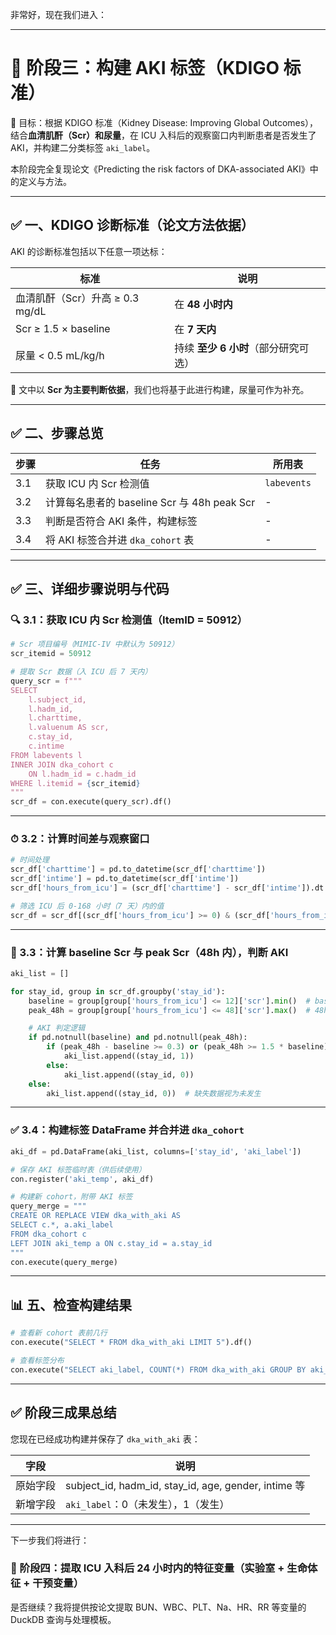 非常好，现在我们进入：

---

# 📁 阶段三：构建 AKI 标签（KDIGO 标准）

🎯 目标：根据 KDIGO 标准（Kidney Disease: Improving Global Outcomes），结合**血清肌酐（Scr）**和**尿量**，在 ICU 入科后的观察窗口内判断患者是否发生了 AKI，并构建二分类标签 `aki_label`。

本阶段完全复现论文《Predicting the risk factors of DKA-associated AKI》中的定义与方法。

---

## ✅ 一、KDIGO 诊断标准（论文方法依据）

AKI 的诊断标准包括以下任意一项达标：

| 标准                      | 说明                     |
| ----------------------- | ---------------------- |
| 血清肌酐（Scr）升高 ≥ 0.3 mg/dL | 在 **48 小时内**           |
| Scr ≥ 1.5 × baseline    | 在 **7 天内**             |
| 尿量 < 0.5 mL/kg/h        | 持续 **至少 6 小时**（部分研究可选） |

📌 文中以 **Scr 为主要判断依据**，我们也将基于此进行构建，尿量可作为补充。

---

## ✅ 二、步骤总览

| 步骤  | 任务                                  | 所用表         |
| --- | ----------------------------------- | ----------- |
| 3.1 | 获取 ICU 内 Scr 检测值                    | `labevents` |
| 3.2 | 计算每名患者的 baseline Scr 与 48h peak Scr | -           |
| 3.3 | 判断是否符合 AKI 条件，构建标签                  | -           |
| 3.4 | 将 AKI 标签合并进 `dka_cohort` 表          | -           |

---

## ✅ 三、详细步骤说明与代码

### 🔍 3.1：获取 ICU 内 Scr 检测值（ItemID = 50912）

```python
# Scr 项目编号（MIMIC-IV 中默认为 50912）
scr_itemid = 50912

# 提取 Scr 数据（入 ICU 后 7 天内）
query_scr = f"""
SELECT
    l.subject_id,
    l.hadm_id,
    l.charttime,
    l.valuenum AS scr,
    c.stay_id,
    c.intime
FROM labevents l
INNER JOIN dka_cohort c
    ON l.hadm_id = c.hadm_id
WHERE l.itemid = {scr_itemid}
"""
scr_df = con.execute(query_scr).df()
```

---

### ⏱ 3.2：计算时间差与观察窗口

```python
# 时间处理
scr_df['charttime'] = pd.to_datetime(scr_df['charttime'])
scr_df['intime'] = pd.to_datetime(scr_df['intime'])
scr_df['hours_from_icu'] = (scr_df['charttime'] - scr_df['intime']).dt.total_seconds() / 3600

# 筛选 ICU 后 0-168 小时（7 天）内的值
scr_df = scr_df[(scr_df['hours_from_icu'] >= 0) & (scr_df['hours_from_icu'] <= 168)]
```

---

### 📐 3.3：计算 baseline Scr 与 peak Scr（48h 内），判断 AKI

```python
aki_list = []

for stay_id, group in scr_df.groupby('stay_id'):
    baseline = group[group['hours_from_icu'] <= 12]['scr'].min()  # baseline 取最早 12h 最低值
    peak_48h = group[group['hours_from_icu'] <= 48]['scr'].max()  # 48h 峰值

    # AKI 判定逻辑
    if pd.notnull(baseline) and pd.notnull(peak_48h):
        if (peak_48h - baseline >= 0.3) or (peak_48h >= 1.5 * baseline):
            aki_list.append((stay_id, 1))
        else:
            aki_list.append((stay_id, 0))
    else:
        aki_list.append((stay_id, 0))  # 缺失数据视为未发生
```

---

### ✅ 3.4：构建标签 DataFrame 并合并进 `dka_cohort`

```python
aki_df = pd.DataFrame(aki_list, columns=['stay_id', 'aki_label'])

# 保存 AKI 标签临时表（供后续使用）
con.register('aki_temp', aki_df)

# 构建新 cohort，附带 AKI 标签
query_merge = """
CREATE OR REPLACE VIEW dka_with_aki AS
SELECT c.*, a.aki_label
FROM dka_cohort c
LEFT JOIN aki_temp a ON c.stay_id = a.stay_id
"""
con.execute(query_merge)
```

---

## 📊 五、检查构建结果

```python
# 查看新 cohort 表前几行
con.execute("SELECT * FROM dka_with_aki LIMIT 5").df()

# 查看标签分布
con.execute("SELECT aki_label, COUNT(*) FROM dka_with_aki GROUP BY aki_label").df()
```

---

## ✅ 阶段三成果总结

您现在已经成功构建并保存了 `dka_with_aki` 表：

| 字段   | 说明                                                     |
| ---- | ------------------------------------------------------ |
| 原始字段 | subject\_id, hadm\_id, stay\_id, age, gender, intime 等 |
| 新增字段 | `aki_label`：0（未发生），1（发生）                               |

---

下一步我们将进行：

### 📁 阶段四：提取 ICU 入科后 24 小时内的特征变量（实验室 + 生命体征 + 干预变量）

是否继续？我将提供按论文提取 BUN、WBC、PLT、Na、HR、RR 等变量的 DuckDB 查询与处理模板。
